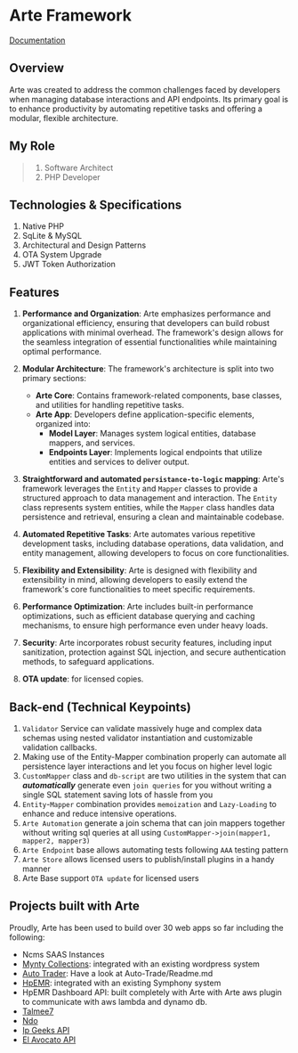 # Arte Framework
[Documentation](https://github.com/lawaty/Arte-Documentation)

## Overview
Arte was created to address the common challenges faced by developers when managing database interactions and API endpoints. Its primary goal is to enhance productivity by automating repetitive tasks and offering a modular, flexible architecture.

## My Role
> 1. Software Architect
> 2. PHP Developer

## Technologies & Specifications
1. Native PHP
2. SqLite & MySQL
3. Architectural and Design Patterns
4. OTA System Upgrade
5. JWT Token Authorization

## Features
1. **Performance and Organization**: Arte emphasizes performance and organizational efficiency, ensuring that developers can build robust applications with minimal overhead. The framework's design allows for the seamless integration of essential functionalities while maintaining optimal performance.

2. **Modular Architecture**: The framework's architecture is split into two primary sections:
    - **Arte Core**: Contains framework-related components, base classes, and utilities for handling repetitive tasks.
    - **Arte App**: Developers define application-specific elements, organized into:
        - **Model Layer**: Manages system logical entities, database mappers, and services.
        - **Endpoints Layer**: Implements logical endpoints that utilize entities and services to deliver output.

3. **Straightforward and automated `persistance-to-logic` mapping**:
Arte's framework leverages the `Entity` and `Mapper` classes to provide a structured approach to data management and interaction. The `Entity` class represents system entities, while the `Mapper` class handles data persistence and retrieval, ensuring a clean and maintainable codebase.

4. **Automated Repetitive Tasks**: Arte automates various repetitive development tasks, including database operations, data validation, and entity management, allowing developers to focus on core functionalities.

5. **Flexibility and Extensibility**: Arte is designed with flexibility and extensibility in mind, allowing developers to easily extend the framework's core functionalities to meet specific requirements.

6. **Performance Optimization**: Arte includes built-in performance optimizations, such as efficient database querying and caching mechanisms, to ensure high performance even under heavy loads.

7. **Security**: Arte incorporates robust security features, including input sanitization, protection against SQL injection, and secure authentication methods, to safeguard applications.

8. **OTA update**: for licensed copies.


## Back-end (Technical Keypoints)
1. `Validator` Service can validate massively huge and complex data schemas using nested validator instantiation and customizable validation callbacks.
2. Making use of the Entity-Mapper combination properly can automate all persistence layer interactions and let you focus on higher level logic
3. `CustomMapper` class and `db-script` are two utilities in the system that can ***automatically*** generate even `join queries` for you without writing a single SQL statement saving lots of hassle from you
4. `Entity`-`Mapper` combination provides `memoization` and `Lazy-Loading` to enhance and reduce intensive operations.  
5. `Arte Automation` generate a join schema that can join mappers together without writing sql queries at all using `CustomMapper->join(mapper1, mapper2, mapper3)`
6. `Arte Endpoint` base allows automating tests following `AAA` testing pattern
7. `Arte Store` allows licensed users to publish/install plugins in a handy manner
8. Arte Base support `OTA update` for licensed users


## Projects built with Arte

Proudly, Arte has been used to build over 30 web apps so far including the following:
- Ncms SAAS Instances
- [Mynty Collections](https://mynty.gg): integrated with an existing wordpress system
- [Auto Trader](https://auto-trader.drolez-apps.cloud): Have a look at Auto-Trade/Readme.md
- [HpEMR](https://stg.hpemr.ca): integrated with an existing Symphony system
- HpEMR Dashboard API: built completely with Arte with Arte aws plugin to communicate with aws lambda and dynamo db.
- [Talmee7](https://talmee7.drolez-apps.cloud)
- [Ndo](https://ndo.drolez-apps.cloud)
- [Ip Geeks API](https://messages-dev.conversational.net)
- [El Avocato API](https://el-avocato.live)